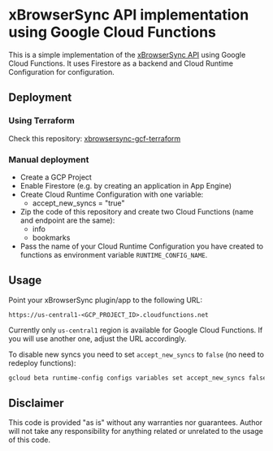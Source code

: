 # xBrowserSync API implementation using Google Cloud Functions

This is a simple implementation of the [xBrowserSync API](https://github.com/xbrowsersync/api) using Google Cloud Functions. It uses Firestore as a backend and Cloud Runtime Configuration for configuration.

## Deployment

### Using Terraform

Check this repository: [xbrowsersync-gcf-terraform](https://github.com/sbogomolov/xbrowsersync-gcf-terraform)

### Manual deployment

- Create a GCP Project
- Enable Firestore (e.g. by creating an application in App Engine)
- Create Cloud Runtime Configuration with one variable:
    - accept_new_syncs = "true"
- Zip the code of this repository and create two Cloud Functions (name and endpoint are the same):
    - info
    - bookmarks
- Pass the name of your Cloud Runtime Configuration you have created to functions as environment variable `RUNTIME_CONFIG_NAME`.

## Usage

Point your xBrowserSync plugin/app to the following URL:
```
https://us-central1-<GCP_PROJECT_ID>.cloudfunctions.net
```

Currently only `us-central1` region is available for Google Cloud Functions. If you will use another one, adjust the URL accordingly.

To disable new syncs you need to set `accept_new_syncs` to `false` (no need to redeploy functions):
```sh
gcloud beta runtime-config configs variables set accept_new_syncs false --config-name=<YOUR_CONFIGURATION_NAME> --is-text
```

## Disclaimer

This code is provided "as is" without any warranties nor guarantees. Author will not take any responsibility for anything related or unrelated to the usage of this code.
